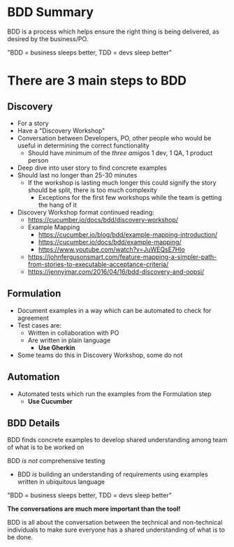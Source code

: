 # BDD Summary

BDD is a process which helps ensure the right thing is being delivered, as desired by the business/PO.

"BDD = business sleeps better, TDD = devs sleep better"

# There are 3 main steps to BDD

## Discovery

- For a story
- Have a "Discovery Workshop"
- Conversation between Developers, PO, other people who would be useful in determining the correct functionality
  - Should have minimum of the *three amigos* 1 dev, 1 QA, 1 product person
- Deep dive into user story to find concrete examples
- Should last no longer than 25-30 minutes
  - If the workshop is lasting much longer this could signify the story should be split, there is too much complexity
    - Exceptions for the first few workshops while the team is getting the hang of it
- Discovery Workshop format continued reading:
  - https://cucumber.io/docs/bdd/discovery-workshop/
  - Example Mapping
    - https://cucumber.io/blog/bdd/example-mapping-introduction/
    - https://cucumber.io/docs/bdd/example-mapping/
    - https://www.youtube.com/watch?v=JuWEQsE7Hlo
  - https://johnfergusonsmart.com/feature-mapping-a-simpler-path-from-stories-to-executable-acceptance-criteria/
  - https://jennyjmar.com/2016/04/16/bdd-discovery-and-oopsi/

## Formulation

- Document examples in a way which can be automated to check for agreement
- Test cases are:
  - Written in collaboration with PO
  - Are written in plain language
    - **Use Gherkin**
- Some teams do this in Discovery Workshop, some do not

## Automation

- Automated tests which run the examples from the Formulation step
  - **Use Cucumber**

 

## BDD Details

BDD finds concrete examples to develop shared understanding among team of what is to be worked on

BDD *is not* comprehensive testing
* BDD *is* building an understanding of requirements using examples written in ubiquitous language

"BDD = business sleeps better, TDD = devs sleep better"

**The conversations are much more important than the tool!**

BDD is all about the conversation between the technical and non-technical individuals to make sure everyone has a shared understanding of what is to be done.
